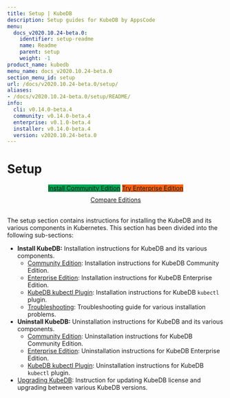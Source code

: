 ```yaml
---
title: Setup | KubeDB
description: Setup guides for KubeDB by AppsCode
menu:
  docs_v2020.10.24-beta.0:
    identifier: setup-readme
    name: Readme
    parent: setup
    weight: -1
product_name: kubedb
menu_name: docs_v2020.10.24-beta.0
section_menu_id: setup
url: /docs/v2020.10.24-beta.0/setup/
aliases:
- /docs/v2020.10.24-beta.0/setup/README/
info:
  cli: v0.14.0-beta.4
  community: v0.14.0-beta.4
  enterprise: v0.1.0-beta.4
  installer: v0.14.0-beta.4
  version: v2020.10.24-beta.0
---
```


# Setup

<div style="text-align: center;">
  <a class="button ac-button  is-link is-medium is-active has-text-weight-normal" href="/docs/v2020.10.24-beta.0/setup/install/community" style="background:#00A651; width: 18rem;">Install Community Edition</a>
  <a class="button ac-button is-info is-medium is-active has-text-weight-normal" href="/docs/v2020.10.24-beta.0/setup/install/enterprise"  style="background:#FC6011; width: 18rem;">Try Enterprise Edition</a>
  <a style="margin-top: 10px; display: block;" href="/docs/v2020.10.24-beta.0/overview/README">Compare Editions</a>
</div>
<br>

The setup section contains instructions for installing the KubeDB and its various components in Kubernetes. This section has been divided into the following sub-sections:

- **Install KubeDB:** Installation instructions for KubeDB and its various components.
  - [Community Edition](/docs/v2020.10.24-beta.0/setup/install/community): Installation instructions for KubeDB Community Edition.
  - [Enterprise Edition](/docs/v2020.10.24-beta.0/setup/install/enterprise): Installation instructions for KubeDB Enterprise Edition.
  - [KubeDB kubectl Plugin](/docs/v2020.10.24-beta.0/setup/install/kubectl_plugin): Installation instructions for KubeDB `kubectl` plugin.
  - [Troubleshooting](/docs/v2020.10.24-beta.0/setup/install/troubleshoting): Troubleshooting guide for various installation problems.
- **Uninstall KubeDB:** Uninstallation instructions for KubeDB and its various components.
  - [Community Edition](/docs/v2020.10.24-beta.0/setup/uninstall/community): Uninstallation instructions for KubeDB Community Edition.
  - [Enterprise Edition](/docs/v2020.10.24-beta.0/setup/uninstall/enterprise): Uninstallation instructions for KubeDB Enterprise Edition.
  - [KubeDB kubectl Plugin](/docs/v2020.10.24-beta.0/setup/uninstall/kubectl_plugin): Uninstallation instructions for KubeDB `kubectl` plugin.
- [Upgrading KubeDB](/docs/v2020.10.24-beta.0/setup/upgrade): Instruction for updating KubeDB license and upgrading between various KubeDB versions.
